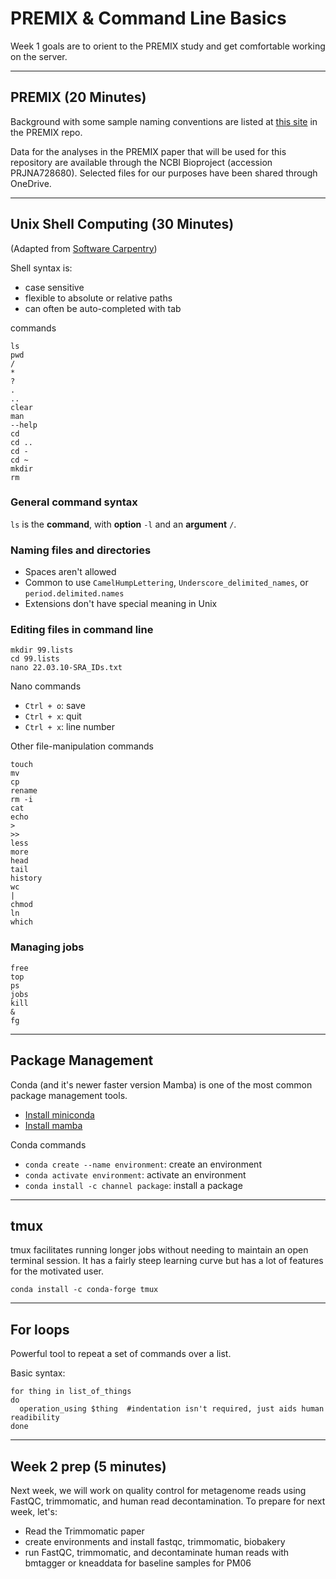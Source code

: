 # PREMIX & Command Line Basics

Week 1 goals are to orient to the PREMIX study and get comfortable working on the server.

---

## PREMIX (20 Minutes)

Background with some sample naming conventions are listed at [this site](https://github.com/michaelwoodworth/PREMIX/blob/main/docs/background.md) in the PREMIX repo.

Data for the analyses in the PREMIX paper that will be used for this repository are available through the NCBI Bioproject (accession PRJNA728680). Selected files for our purposes have been shared through OneDrive.

---

## Unix Shell Computing (30 Minutes)
(Adapted from [Software Carpentry](https://swcarpentry.github.io/shell-novice/))

Shell syntax is:
- case sensitive
- flexible to absolute or relative paths
- can often be auto-completed with tab

commands
``` console
ls
pwd
/
*
?
.
..
clear
man
--help
cd
cd ..
cd -
cd ~
mkdir
rm
```

### General command syntax

`ls` is the **command**, with **option** `-l` and an **argument** `/`.

### Naming files and directories

- Spaces aren't allowed
- Common to use `CamelHumpLettering`, `Underscore_delimited_names`, or `period.delimited.names`
- Extensions don't have special meaning in Unix

### Editing files in command line

``` console
mkdir 99.lists
cd 99.lists
nano 22.03.10-SRA_IDs.txt
```

Nano commands
- `Ctrl + o`: save
- `Ctrl + x`: quit
- `Ctrl + x`: line number

Other file-manipulation commands
``` console
touch
mv
cp
rename
rm -i
cat
echo
>
>>
less
more
head
tail
history
wc
|
chmod
ln
which
```

### Managing jobs

``` console
free
top
ps
jobs
kill
&
fg
```
---

## Package Management

Conda (and it's newer faster version Mamba) is one of the most common package management tools.

- [Install miniconda](https://docs.conda.io/en/latest/miniconda.html)
- [Install mamba](https://github.com/mamba-org/mamba)

Conda commands
- `conda create --name environment`: create an environment
- `conda activate environment`: activate an environment
- `conda install -c channel package`: install a package

---

## tmux

tmux facilitates running longer jobs without needing to maintain an open terminal session. It has a fairly steep learning curve but has a lot of features for the motivated user.

``` console
conda install -c conda-forge tmux
```

---

## For loops

Powerful tool to repeat a set of commands over a list.

Basic syntax:
``` console
for thing in list_of_things
do
  operation_using $thing  #indentation isn't required, just aids human readibility
done
```

---

## Week 2 prep (5 minutes)

Next week, we will work on quality control for metagenome reads using FastQC, trimmomatic, and human read decontamination. To prepare for next week, let's:

- Read the Trimmomatic paper
- create environments and install fastqc, trimmomatic, biobakery
- run FastQC, trimmomatic, and decontaminate human reads with bmtagger or kneaddata for baseline samples for PM06
